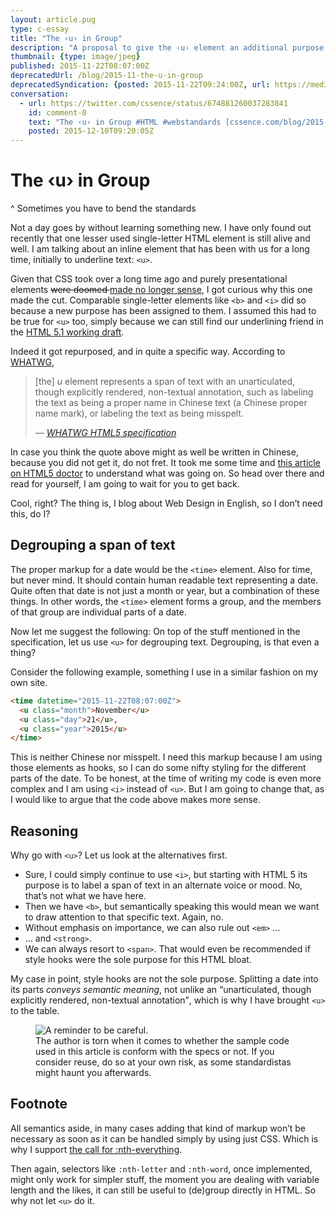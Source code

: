 ```yaml
---
layout: article.pug
type: c-essay
title: "The ‹u› in Group"
description: "A proposal to give the ‹u› element an additional purpose."
thumbnail: {type: image/jpeg}
published: 2015-11-22T08:07:00Z
deprecatedUrl: /blog/2015-11-the-u-in-group
deprecatedSyndication: {posted: 2015-11-22T09:24:00Z, url: https://medium.com/@cssence/the-u-in-group-c0fb4faf9e06}
conversation:
  - url: https://twitter.com/cssence/status/674881260037283841
    id: comment-0
    text: "The ‹u› in Group #HTML #webstandards [cssence.com/blog/2015-11-the-u-in-group](/2015/the-u-in-group/)"
    posted: 2015-12-10T09:20:05Z
---
```


# The ‹u› in Group
^ Sometimes you have to bend the standards

Not a day goes by without learning something new. I have only found out recently that one lesser used single-letter HTML element is still alive and well. I am talking about an inline element that has been with us for a long time, initially to underline text: `<u>`.

Given that CSS took over a long time ago and purely presentational elements <del>were doomed </del><ins>made no longer sense</ins>, I got curious why this one made the cut. Comparable single-letter elements like `<b>` and `<i>` did so because a new purpose has been assigned to them. I assumed this had to be true for `<u>` too, simply because we can still find our underlining friend in the [HTML&nbsp;5.1 working draft](https://www.w3.org/TR/html51/semantics.html#the-u-element).

Indeed it got repurposed, and in quite a specific way. According to [WHATWG](https://www.whatwg.org/),

> [the] _u_ element represents a span of text with an unarticulated, though explicitly rendered, non-textual annotation, such as labeling the text as being a proper name in Chinese text (a Chinese proper name mark), or labeling the text as being misspelt.
> <footer>— <cite><a href="https://www.whatwg.org/specs/web-apps/current-work/complete/text-level-semantics.html#the-u-element">WHATWG HTML5 specification</a></cite></footer>

In case you think the quote above might as well be written in Chinese, because you did not get it, do not fret. It took me some time and [this article on HTML5 doctor](https://html5doctor.com/u-element/) to understand what was going on. So head over there and read for yourself, I am going to wait for you to get back.

Cool, right? The thing is, I blog about Web Design in English, so I don’t need this, do I?

## Degrouping a span of text

The proper markup for a date would be the `<time>` element. Also for time, but never mind. It should contain human readable text representing a date. Quite often that date is not just a month or year, but a combination of these things. In other words, the `<time>` element forms a group, and the members of that group are individual parts of a date.

Now let me suggest the following: On top of the stuff mentioned in the specification, let us use `<u>` for degrouping text. Degrouping, is that even a thing?

Consider the following example, something I use in a similar fashion on my own site.

```html
<time datetime="2015-11-22T08:07:00Z">
  <u class="month">November</u>
  <u class="day">21</u>,
  <u class="year">2015</u>
</time>
```

This is neither Chinese nor misspelt. I need this markup because I am using those elements as hooks, so I can do some nifty styling for the different parts of the date. To be honest, at the time of writing my code is even more complex and I am using `<i>` instead of `<u>`. But I am going to change that, as I would like to argue that the code above makes more sense.

## Reasoning

Why go with `<u>`? Let us look at the alternatives first.

* Sure, I could simply continue to use `<i>`, but starting with HTML&nbsp;5 its purpose is to label a span of text in an alternate voice or mood. No, that’s not what we have here.
* Then we have `<b>`, but semantically speaking this would mean we want to draw attention to that specific text. Again, no.
* Without emphasis on importance, we can also rule out `<em>` &hellip;
* &hellip; and `<strong>`.
* We can always resort to `<span>`. That would even be recommended if style hooks were the sole purpose for this HTML bloat.

My case in point, style hooks are not the sole purpose. Splitting a date into its parts _conveys semantic meaning_, not unlike an <q>unarticulated, though explicitly rendered, non-textual annotation</q>, which is why I have brought `<u>` to the table.

<figure class="standout"><img src="/2015/the-u-in-group/be-careful.jpg" alt="A reminder to be careful."><figcaption>The author is torn when it comes to whether the sample code used in this article is conform with the specs or not. If you consider reuse, do so at your own risk, as some standardistas might haunt you afterwards.</figcaption></figure>

## Footnote

All semantics aside, in many cases adding that kind of markup won’t be necessary as soon as it can be handled simply by using just CSS. Which is why I support [the call for :nth-everything](https://css-tricks.com/a-call-for-nth-everything/).

Then again, selectors like `:nth-letter` and `:nth-word`, once implemented, might only work for simpler stuff, the moment you are dealing with variable length and the likes, it can still be useful to (de)group directly in HTML. So why not let `<u>` do it.
